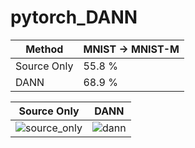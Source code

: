 # pytorch_DANN

| Method | MNIST -> MNIST-M  |
| ------ | ----------------- |
| Source Only | 55.8 % | 
| DANN        | 68.9 % |

| Source Only | DANN |
| ----------- | ---- |
|![source_only](https://user-images.githubusercontent.com/36182771/76703186-2752d180-6713-11ea-9bd7-fa9b0d013c09.png)| ![dann](https://user-images.githubusercontent.com/36182771/76703185-2621a480-6713-11ea-8272-b9d15bfa534d.png) |
